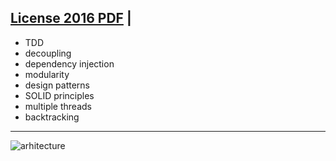 ## [License 2016 PDF](https://ipfs.io/ipfs/QmQNhgeMsNb8qh8QmAMuTd2KPTq4kTf9CsMxWEuQPtgvoF) | 

* TDD
* decoupling
* dependency injection
* modularity
* design patterns
* SOLID principles
* multiple threads
* backtracking

<hr>

![arhitecture](https://ipfs.io/ipfs/QmNNVyFq1vcEATa35DN1zVyeYLwtZFCALqZNueLeToLZvV)


